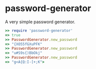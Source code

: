 password-generator
==================

A very simple password generator.

```ruby
>> require 'password-generator'
=> true
>> PasswordGenerator.new_password
=> "{XO55fGXuPFK"
>> PasswordGenerator.new_password
=> "u#S9s{)BbOkj"
>> PasswordGenerator.new_password
=> "g<A{Q:I-[+;K">
```

